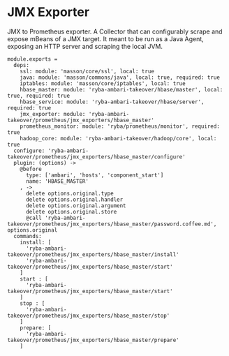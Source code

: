 
# JMX Exporter

JMX to Prometheus exporter.
A Collector that can configurably scrape and expose mBeans of a JMX target. 
It meant to be run as a Java Agent, exposing an HTTP server and scraping the local JVM.

    module.exports =
      deps:
        ssl: module: 'masson/core/ssl', local: true
        java: module: 'masson/commons/java', local: true, required: true
        iptables: module: 'masson/core/iptables', local: true
        hbase_master: module: 'ryba-ambari-takeover/hbase/master', local: true, required: true
        hbase_service: module: 'ryba-ambari-takeover/hbase/server', required: true
        jmx_exporter: module: 'ryba-ambari-takeover/prometheus/jmx_exporters/hbase_master'
        prometheus_monitor: module: 'ryba/prometheus/monitor', required: true
        hadoop_core: module: 'ryba-ambari-takeover/hadoop/core', local: true
      configure: 'ryba-ambari-takeover/prometheus/jmx_exporters/hbase_master/configure'
      plugin: (options) ->
        @before
          type: ['ambari', 'hosts', 'component_start']
          name: 'HBASE_MASTER'
        , ->
          delete options.original.type
          delete options.original.handler
          delete options.original.argument
          delete options.original.store
          @call 'ryba-ambari-takeover/prometheus/jmx_exporters/hbase_master/password.coffee.md', options.original
      commands:
        install: [
          'ryba-ambari-takeover/prometheus/jmx_exporters/hbase_master/install'
          'ryba-ambari-takeover/prometheus/jmx_exporters/hbase_master/start'
        ]
        start : [
          'ryba-ambari-takeover/prometheus/jmx_exporters/hbase_master/start'
        ]
        stop : [
          'ryba-ambari-takeover/prometheus/jmx_exporters/hbase_master/stop'
        ]
        prepare: [
          'ryba-ambari-takeover/prometheus/jmx_exporters/hbase_master/prepare'
        ]
